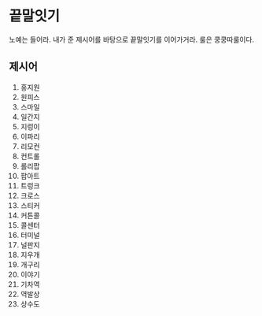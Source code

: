 # 끝말잇기

노예는 들어라. 내가 준 제시어를 바탕으로 끝말잇기를 이어가거라. 룰은 쿵쿵따룰이다.



## 제시어

1. 홍지원
2. 원피스
3. 스마일
4. 일간지
5. 지렁이
6. 이파리
7. 리모컨
8. 컨트롤
9. 롤리팝
10. 팝아트
11. 트렁크
12. 크로스
13. 스티커
14. 커튼콜
15. 콜센터
16. 터미널
17. 널판지
18. 지우개
19. 개구리
20. 이야기
21. 기차역
22. 역발상
23. 상수도

